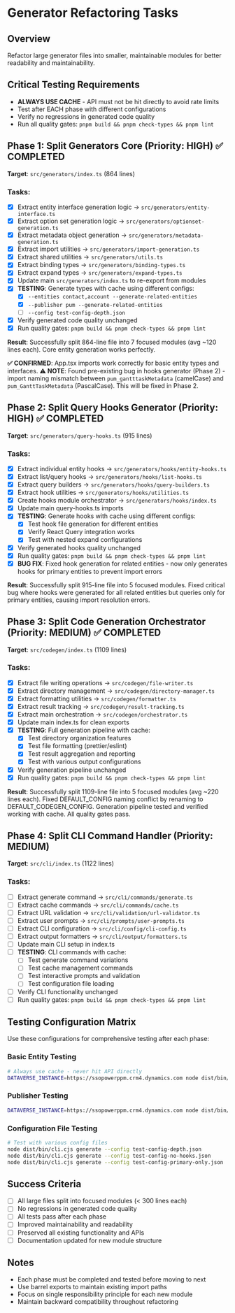 # Generator Refactoring Tasks

## Overview
Refactor large generator files into smaller, maintainable modules for better readability and maintainability.

## Critical Testing Requirements
- **ALWAYS USE CACHE** - API must not be hit directly to avoid rate limits
- Test after EACH phase with different configurations
- Verify no regressions in generated code quality
- Run all quality gates: `pnpm build && pnpm check-types && pnpm lint`

## Phase 1: Split Generators Core (Priority: HIGH) ✅ COMPLETED
**Target**: `src/generators/index.ts` (864 lines)

### Tasks:
- [x] Extract entity interface generation logic → `src/generators/entity-interface.ts`
- [x] Extract option set generation logic → `src/generators/optionset-generation.ts` 
- [x] Extract metadata object generation → `src/generators/metadata-generation.ts`
- [x] Extract import utilities → `src/generators/import-generation.ts`
- [x] Extract shared utilities → `src/generators/utils.ts`
- [x] Extract binding types → `src/generators/binding-types.ts`
- [x] Extract expand types → `src/generators/expand-types.ts`
- [x] Update main `src/generators/index.ts` to re-export from modules
- [x] **TESTING**: Generate types with cache using different configs:
  - [x] `--entities contact,account --generate-related-entities`
  - [x] `--publisher pum --generate-related-entities` 
  - [ ] `--config test-config-depth.json`
- [x] Verify generated code quality unchanged
- [x] Run quality gates: `pnpm build && pnpm check-types && pnpm lint`

**Result**: Successfully split 864-line file into 7 focused modules (avg ~120 lines each). Core entity generation works perfectly.

**✅ CONFIRMED**: App.tsx imports work correctly for basic entity types and interfaces.
**⚠️ NOTE**: Found pre-existing bug in hooks generator (Phase 2) - import naming mismatch between `pum_gantttaskMetadata` (camelCase) and `pum_GanttTaskMetadata` (PascalCase). This will be fixed in Phase 2.

## Phase 2: Split Query Hooks Generator (Priority: HIGH) ✅ COMPLETED
**Target**: `src/generators/query-hooks.ts` (915 lines)

### Tasks:
- [x] Extract individual entity hooks → `src/generators/hooks/entity-hooks.ts`
- [x] Extract list/query hooks → `src/generators/hooks/list-hooks.ts`
- [x] Extract query builders → `src/generators/hooks/query-builders.ts`
- [x] Extract hook utilities → `src/generators/hooks/utilities.ts`
- [x] Create hooks module orchestrator → `src/generators/hooks/index.ts`
- [x] Update main query-hooks.ts imports
- [x] **TESTING**: Generate hooks with cache using different configs:
  - [x] Test hook file generation for different entities
  - [x] Verify React Query integration works
  - [x] Test with nested expand configurations
- [x] Verify generated hooks quality unchanged
- [x] Run quality gates: `pnpm build && pnpm check-types && pnpm lint`
- [x] **BUG FIX**: Fixed hook generation for related entities - now only generates hooks for primary entities to prevent import errors

**Result**: Successfully split 915-line file into 5 focused modules. Fixed critical bug where hooks were generated for all related entities but queries only for primary entities, causing import resolution errors.

## Phase 3: Split Code Generation Orchestrator (Priority: MEDIUM) ✅ COMPLETED
**Target**: `src/codegen/index.ts` (1109 lines)

### Tasks:
- [x] Extract file writing operations → `src/codegen/file-writer.ts`
- [x] Extract directory management → `src/codegen/directory-manager.ts`
- [x] Extract formatting utilities → `src/codegen/formatter.ts`
- [x] Extract result tracking → `src/codegen/result-tracking.ts`
- [x] Extract main orchestration → `src/codegen/orchestrator.ts`
- [x] Update main index.ts for clean exports
- [x] **TESTING**: Full generation pipeline with cache:
  - [x] Test directory organization features
  - [x] Test file formatting (prettier/eslint)
  - [x] Test result aggregation and reporting
  - [x] Test with various output configurations
- [x] Verify generation pipeline unchanged
- [x] Run quality gates: `pnpm build && pnpm check-types && pnpm lint`

**Result**: Successfully split 1109-line file into 5 focused modules (avg ~220 lines each). Fixed DEFAULT_CONFIG naming conflict by renaming to DEFAULT_CODEGEN_CONFIG. Generation pipeline tested and verified working with cache. All quality gates pass.

## Phase 4: Split CLI Command Handler (Priority: MEDIUM)
**Target**: `src/cli/index.ts` (1122 lines)

### Tasks:
- [ ] Extract generate command → `src/cli/commands/generate.ts`
- [ ] Extract cache commands → `src/cli/commands/cache.ts`
- [ ] Extract URL validation → `src/cli/validation/url-validator.ts`
- [ ] Extract user prompts → `src/cli/prompts/user-prompts.ts`
- [ ] Extract CLI configuration → `src/cli/config/cli-config.ts`
- [ ] Extract output formatters → `src/cli/output/formatters.ts`
- [ ] Update main CLI setup in index.ts
- [ ] **TESTING**: CLI commands with cache:
  - [ ] Test generate command variations
  - [ ] Test cache management commands
  - [ ] Test interactive prompts and validation
  - [ ] Test configuration file loading
- [ ] Verify CLI functionality unchanged
- [ ] Run quality gates: `pnpm build && pnpm check-types && pnpm lint`

## Testing Configuration Matrix
Use these configurations for comprehensive testing after each phase:

### Basic Entity Testing
```bash
# Always use cache - never hit API directly
DATAVERSE_INSTANCE=https://ssopowerppm.crm4.dynamics.com node dist/bin/cli.cjs generate --entities contact,account --generate-related-entities
```

### Publisher Testing
```bash
DATAVERSE_INSTANCE=https://ssopowerppm.crm4.dynamics.com node dist/bin/cli.cjs generate --publisher pum --generate-related-entities
```

### Configuration File Testing
```bash
# Test with various config files
node dist/bin/cli.cjs generate --config test-config-depth.json
node dist/bin/cli.cjs generate --config test-config-no-hooks.json
node dist/bin/cli.cjs generate --config test-config-primary-only.json
```

## Success Criteria
- [ ] All large files split into focused modules (< 300 lines each)
- [ ] No regressions in generated code quality
- [ ] All tests pass after each phase
- [ ] Improved maintainability and readability
- [ ] Preserved all existing functionality and APIs
- [ ] Documentation updated for new module structure

## Notes
- Each phase must be completed and tested before moving to next
- Use barrel exports to maintain existing import paths
- Focus on single responsibility principle for each new module
- Maintain backward compatibility throughout refactoring